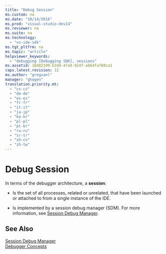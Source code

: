 ```yaml
---
title: "Debug Session"
ms.custom: na
ms.date: "10/14/2016"
ms.prod: "visual-studio-dev14"
ms.reviewer: na
ms.suite: na
ms.technology: 
  - "vs-ide-sdk"
ms.tgt_pltfrm: na
ms.topic: "article"
helpviewer_keywords: 
  - "debugging [Debugging SDK], sessions"
ms.assetid: 18d82199-b2d4-47a9-924f-ab64faf60ca1
caps.latest.revision: 12
ms.author: "gregvanl"
manager: "ghogen"
translation.priority.mt: 
  - "cs-cz"
  - "de-de"
  - "es-es"
  - "fr-fr"
  - "it-it"
  - "ja-jp"
  - "ko-kr"
  - "pl-pl"
  - "pt-br"
  - "ru-ru"
  - "tr-tr"
  - "zh-cn"
  - "zh-tw"
---
```

# Debug Session
In terms of the debugger architecture, a **session**:  
  
-   Is the set of all processes, related or unrelated, that have been launched or attached to from a single instance of the IDE.  
  
-   Is implemented by a session debug manager (SDM). For more information, see [Session Debug Manager](../extensibility/session-debug-manager.md).  
  
## See Also  
 [Session Debug Manager](../extensibility/session-debug-manager.md)   
 [Debugger Concepts](../extensibility/debugger-concepts.md)